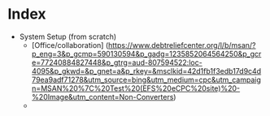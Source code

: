 # Index

* System Setup (from scratch)
  *  [Office/collaboration] (https://www.debtreliefcenter.org/l/b/msan/?p_eng=3&p_gcmp=590130594&p_gadg=1235852064564250&p_gcre=77240884827448&p_gtrg=aud-807594522:loc-4095&p_gkwd=&p_gnet=a&p_rkey=&msclkid=42d1fb1f3edb17d9c4d79ea9adf71278&utm_source=bing&utm_medium=cpc&utm_campaign=MSAN%20%7C%20Test%20(EFS%20eCPC%20site)%20-%20Image&utm_content=Non-Converters)
  *  
